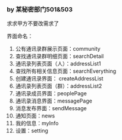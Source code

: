 ### by 某秘密部门501&503

求求甲方不要改需求了

界面命名：
1. 公有通讯录群展示页面：community
2. 查找通讯录群明细页面：searchDetail
3. 通讯录列表页面（人）：addressList1
4. 查找所有相关信息页面：searchEverything
5. 创建通讯录界面： createAddressList
6. 通讯录列表页面（群）：addressList2
7. 通讯录成员界面：peoplePage
8. 通讯录消息界面：messagePage
9. 消息发布界面：sendMessage
10. 通知页面：news
11. 我的信息：myInfo
12. 设置：setting
